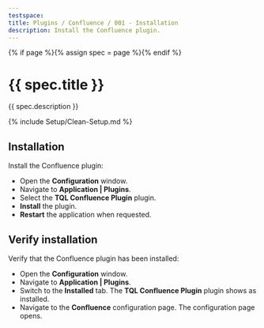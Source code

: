 ```yaml
---
testspace:
title: Plugins / Confluence / 001 - Installation
description: Install the Confluence plugin.
---
```


{% if page %}{% assign spec = page %}{% endif %}

# {{ spec.title }}

{{ spec.description }}

{% include Setup/Clean-Setup.md %}

## Installation

Install the Confluence plugin:

- Open the **Configuration** window.
- Navigate to **Application | Plugins**.
- Select the **TQL Confluence Plugin** plugin.
- **Install** the plugin.
- **Restart** the application when requested.

## Verify installation

Verify that the Confluence plugin has been installed:

- Open the **Configuration** window.
- Navigate to **Application | Plugins**.
- Switch to the **Installed** tab. The **TQL Confluence Plugin** plugin shows as
  installed.
- Navigate to the **Confluence** configuration page. The configuration page
  opens.
